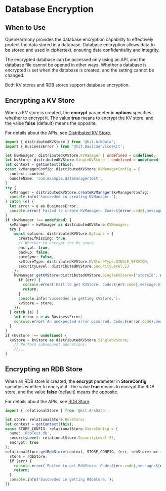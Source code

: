# Database Encryption


## When to Use

OpenHarmony provides the database encryption capability to effectively protect the data stored in a database. Database encryption allows data to be stored and used in ciphertext, ensuring data confidentiality and integrity.

The encrypted database can be accessed only using an API, and the database file cannot be opened in other ways. Whether a database is encrypted is set when the database is created, and the setting cannot be changed.

Both KV stores and RDB stores support database encryption.


## Encrypting a KV Store

When a KV store is created, the **encrypt** parameter in **options** specifies whether to encrypt it. The value **true** means to encrypt the KV store, and the value **false** (default) means the opposite.

For details about the APIs, see [Distributed KV Store](../reference/apis-arkdata/js-apis-distributedKVStore.md).

  
```ts
import { distributedKVStore } from '@kit.ArkData';
import { BusinessError } from '@kit.BasicServicesKit';

let kvManager: distributedKVStore.KVManager | undefined = undefined;
let kvStore: distributedKVStore.SingleKVStore | undefined = undefined;
let context = getContext(this);
const kvManagerConfig: distributedKVStore.KVManagerConfig = {
  context: context,
  bundleName: 'com.example.datamanagertest',
}
try {
  kvManager = distributedKVStore.createKVManager(kvManagerConfig);
  console.info('Succeeded in creating KVManager.');
} catch (e) {
  let error = e as BusinessError;
  console.error(`Failed to create KVManager. Code:${error.code},message:${error.message}`);
}
if (kvManager !== undefined) {
  kvManager = kvManager as distributedKVStore.KVManager;
  try {
    const options: distributedKVStore.Options = {
      createIfMissing: true,
      // Whether to encrypt the KV store.
      encrypt: true,
      backup: false,
      autoSync: false,
      kvStoreType: distributedKVStore.KVStoreType.SINGLE_VERSION,
      securityLevel: distributedKVStore.SecurityLevel.S3
    };
    kvManager.getKVStore<distributedKVStore.SingleKVStore>('storeId', options, (err, store: distributedKVStore.SingleKVStore) => {
      if (err) {
        console.error(`Fail to get KVStore. Code:${err.code},message:${err.message}`);
        return;
      }
      console.info('Succeeded in getting KVStore.');
      kvStore = store;
    });
  } catch (e) {
    let error = e as BusinessError;
    console.error(`An unexpected error occurred. Code:${error.code},message:${error.message}`);
  }
}
if (kvStore !== undefined) {
  kvStore = kvStore as distributedKVStore.SingleKVStore;
    // Perform subsequent operations.
    //...
}
```


## Encrypting an RDB Store 

When an RDB store is created, the **encrypt** parameter in **StoreConfig** specifies whether to encrypt it. The value **true** means to encrypt the RDB store, and the value **false** (default) means the opposite.

For details about the APIs, see [RDB Store](../reference/apis-arkdata/js-apis-data-relationalStore.md).

  
```ts
import { relationalStore } from '@kit.ArkData';

let store: relationalStore.RdbStore;
let context = getContext(this);
const STORE_CONFIG: relationalStore.StoreConfig = {
  name: 'RdbTest.db',
  securityLevel: relationalStore.SecurityLevel.S3,
  encrypt: true
};
relationalStore.getRdbStore(context, STORE_CONFIG, (err, rdbStore) => {
  store = rdbStore;
  if (err) {
    console.error(`Failed to get RdbStore. Code:${err.code},message:${err.message}`);
    return;
  }
  console.info('Succeeded in getting RdbStore.');
})
```
